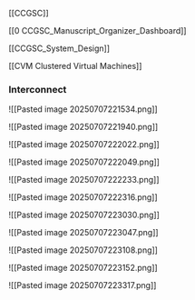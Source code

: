 


[[CCGSC]]

[[0 CCGSC_Manuscript_Organizer_Dashboard]]

[[CCGSC_System_Design]]

[[CVM Clustered Virtual Machines]]



### Interconnect

![[Pasted image 20250707221534.png]]




![[Pasted image 20250707221940.png]]


![[Pasted image 20250707222022.png]]




![[Pasted image 20250707222049.png]]


![[Pasted image 20250707222233.png]]




![[Pasted image 20250707222316.png]] 



![[Pasted image 20250707223030.png]]



![[Pasted image 20250707223047.png]]




![[Pasted image 20250707223108.png]]




![[Pasted image 20250707223152.png]]


![[Pasted image 20250707223317.png]]


